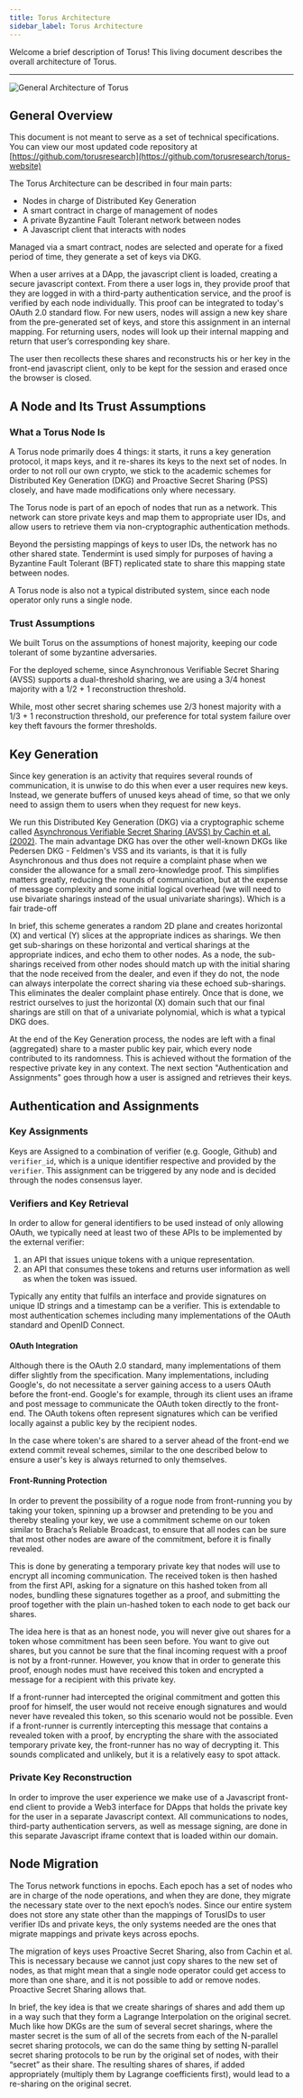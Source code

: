 ```yaml
---
title: Torus Architecture
sidebar_label: Torus Architecture
---
```


Welcome a brief description of Torus! This living document describes the overall
architecture of Torus.

---

![General Architecture of Torus](../../static/assets/image.png)

## General Overview <a id="general-overview"></a>

This document is not meant to serve as a set of technical specifications. You
can view our most updated code repository at
[https://github.com/torusresearch](https://github.com/torusresearch/torus-website)​‌

The Torus Architecture can be described in four main parts:‌

- Nodes in charge of Distributed Key Generation
- A smart contract in charge of management of nodes
- A private Byzantine Fault Tolerant network between nodes
- A Javascript client that interacts with nodes

Managed via a smart contract, nodes are selected and operate for a fixed period
of time, they generate a set of keys via DKG.‌

When a user arrives at a DApp, the javascript client is loaded, creating a
secure javascript context. From there a user logs in, they provide proof that
they are logged in with a third-party authentication service, and the proof is
verified by each node individually. This proof can be integrated to today's
OAuth 2.0 standard flow. For new users, nodes will assign a new key share from
the pre-generated set of keys, and store this assignment in an internal mapping.
For returning users, nodes will look up their internal mapping and return that
user’s corresponding key share.‌

The user then recollects these shares and reconstructs his or her key in the
front-end javascript client, only to be kept for the session and erased once the
browser is closed.‌

## A Node and Its Trust Assumptions <a id="a-node-and-its-trust-assumptions"></a>

### What a Torus Node Is <a id="what-a-torus-node-is"></a>

A Torus node primarily does 4 things: it starts, it runs a key generation
protocol, it maps keys, and it re-shares its keys to the next set of nodes. In
order to not roll our own crypto, we stick to the academic schemes for
Distributed Key Generation \(DKG\) and Proactive Secret Sharing \(PSS\) closely,
and have made modifications only where necessary.‌

The Torus node is part of an epoch of nodes that run as a network. This network
can store private keys and map them to appropriate user IDs, and allow users to
retrieve them via non-cryptographic authentication methods.‌

Beyond the persisting mappings of keys to user IDs, the network has no other
shared state. Tendermint is used simply for purposes of having a Byzantine Fault
Tolerant \(BFT\) replicated state to share this mapping state between nodes.‌

A Torus node is also not a typical distributed system, since each node operator
only runs a single node.‌

### Trust Assumptions <a id="trust-assumptions"></a>

We built Torus on the assumptions of honest majority, keeping our code tolerant
of some byzantine adversaries.‌

For the deployed scheme, since Asynchronous Verifiable Secret Sharing \(AVSS\)
supports a dual-threshold sharing, we are using a 3/4 honest majority with a
1/2 + 1 reconstruction threshold.‌

While, most other secret sharing schemes use 2/3 honest majority with a 1/3 + 1
reconstruction threshold, our preference for total system failure over key theft
favours the former thresholds.‌

## Key Generation <a id="key-generation"></a>

Since key generation is an activity that requires several rounds of
communication, it is unwise to do this when ever a user requires new keys.
Instead, we generate buffers of unused keys ahead of time, so that we only need
to assign them to users when they request for new keys.‌

We run this Distributed Key Generation \(DKG\) via a cryptographic scheme called
[Asynchronous Verifiable Secret Sharing \(AVSS\) by Cachin et al. \(2002\)](https://eprint.iacr.org/2002/134.pdf).
The main advantage DKG has over the other well-known DKGs like Pedersen DKG -
Feldmen's VSS and its variants, is that it is fully Asynchronous and thus does
not require a complaint phase when we consider the allowance for a small
zero-knowledge proof. This simplifies matters greatly, reducing the rounds of
communication, but at the expense of message complexity and some initial logical
overhead \(we will need to use bivariate sharings instead of the usual
univariate sharings\).‌ Which is a fair trade-off

In brief, this scheme generates a random 2D plane and creates horizontal \(X\)
and vertical \(Y\) slices at the appropriate indices as sharings. We then get
sub-sharings on these horizontal and vertical sharings at the appropriate
indices, and echo them to other nodes. As a node, the sub-sharings received from
other nodes should match up with the initial sharing that the node received from
the dealer, and even if they do not, the node can always interpolate the correct
sharing via these echoed sub-sharings. This eliminates the dealer complaint
phase entirely. Once that is done, we restrict ourselves to just the horizontal
\(X\) domain such that our final sharings are still on that of a univariate
polynomial, which is what a typical DKG does.‌

At the end of the Key Generation process, the nodes are left with a final
\(aggregated\) share to a master public key pair, which every node contributed
to its randomness. This is achieved without the formation of the respective
private key in any context. The next section "Authentication and Assignments"
goes through how a user is assigned and retrieves their keys.

## Authentication and Assignments <a id="authentication-and-assignments"></a>

### Key Assignments <a id="key-assignments"></a>

Keys are Assigned to a combination of verifier \(e.g. Google, Github\) and
`verifier_id`, which is a unique identifier respective and provided by the
`verifier`.‌ This assignment can be triggered by any node and is decided through
the nodes consensus layer.

### Verifiers and Key Retrieval <a id="verifiers-and-key-retrieval"></a>

In order to allow for general identifiers to be used instead of only allowing
OAuth, we typically need at least two of these APIs to be implemented by the
external verifier:‌

1. an API that issues unique tokens with a unique representation.
2. an API that consumes these tokens and returns user information as well as
   when the token was issued.

Typically any entity that fulfils an interface and provide signatures on unique
ID strings and a timestamp can be a verifier. This is extendable to most
authentication schemes including many implementations of the OAuth standard and
OpenID Connect.‌

#### OAuth Integration <a id="oauth-integration"></a>

Although there is the OAuth 2.0 standard, many implementations of them differ
slightly from the specification. Many implementations, including Google's, do
not necessitate a server gaining access to a users OAuth before the front-end.
Google's for example, through its client uses an iframe and post message to
communicate the OAuth token directly to the front-end. The OAuth tokens often
represent signatures which can be verified locally against a public key by the
recipient nodes.‌

In the case where token's are shared to a server ahead of the front-end we
extend commit reveal schemes, similar to the one described below to ensure a
user's key is always returned to only themselves.‌

#### Front-Running Protection <a id="front-running-protection"></a>

In order to prevent the possibility of a rogue node from front-running you by
taking your token, spinning up a browser and pretending to be you and thereby
stealing your key, we use a commitment scheme on our token similar to Bracha’s
Reliable Broadcast, to ensure that all nodes can be sure that most other nodes
are aware of the commitment, before it is finally revealed.‌

This is done by generating a temporary private key that nodes will use to
encrypt all incoming communication. The received token is then hashed from the
first API, asking for a signature on this hashed token from all nodes, bundling
these signatures together as a proof, and submitting the proof together with the
plain un-hashed token to each node to get back our shares.‌

The idea here is that as an honest node, you will never give out shares for a
token whose commitment has been seen before. You want to give out shares, but
you cannot be sure that the final incoming request with a proof is not by a
front-runner. However, you know that in order to generate this proof, enough
nodes must have received this token and encrypted a message for a recipient with
this private key.‌

If a front-runner had intercepted the original commitment and gotten this proof
for himself, the user would not receive enough signatures and would never have
revealed this token, so this scenario would not be possible. Even if a
front-runner is currently intercepting this message that contains a revealed
token with a proof, by encrypting the share with the associated temporary
private key, the front-runner has no way of decrypting it. This sounds
complicated and unlikely, but it is a relatively easy to spot attack.‌

### Private Key Reconstruction <a id="private-key-reconstruction"></a>

In order to improve the user experience we make use of a Javascript front-end
client to provide a Web3 interface for DApps that holds the private key for the
user in a separate Javascript context. All communications to nodes, third-party
authentication servers, as well as message signing, are done in this separate
Javascript iframe context that is loaded within our domain.‌

## Node Migration <a id="node-migration"></a>

The Torus network functions in epochs. Each epoch has a set of nodes who are in
charge of the node operations, and when they are done, they migrate the
necessary state over to the next epoch’s nodes. Since our entire system does not
store any state other than the mappings of TorusIDs to user verifier IDs and
private keys, the only systems needed are the ones that migrate mappings and
private keys across epochs.‌

The migration of keys uses Proactive Secret Sharing, also from Cachin et al.
This is necessary because we cannot just copy shares to the new set of nodes, as
that might mean that a single node operator could get access to more than one
share, and it is not possible to add or remove nodes. Proactive Secret Sharing
allows that.‌

In brief, the key idea is that we create sharings of shares and add them up in a
way such that they form a Lagrange Interpolation on the original secret. Much
like how DKGs are the sum of several secret sharings, where the master secret is
the sum of all of the secrets from each of the N-parallel secret sharing
protocols, we can do the same thing by setting N-parallel secret sharing
protocols to be run by the original set of nodes, with their “secret” as their
share. The resulting shares of shares, if added appropriately \(multiply them by
Lagrange coefficients first\), would lead to a re-sharing on the original
secret.
